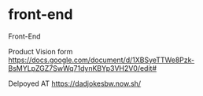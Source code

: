 # front-end
Front-End

Product Vision form
https://docs.google.com/document/d/1XBSyeTTWe8Pzk-BsMYLpZGZ7SwWq71dynKBYp3VH2V0/edit#


Delpoyed AT https://dadjokesbw.now.sh/

